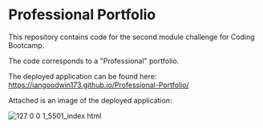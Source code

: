 # Professional Portfolio
This repository contains code for the second module challenge for Coding Bootcamp.

The code corresponds to a "Professional" portfolio.

The deployed application can be found here: https://iangoodwin173.github.io/Professional-Portfolio/

Attached is an image of the deployed application:

 ![127 0 0 1_5501_index html](https://user-images.githubusercontent.com/122403641/219548501-255e426e-f7d6-43cc-82f0-82912fa09126.png)

